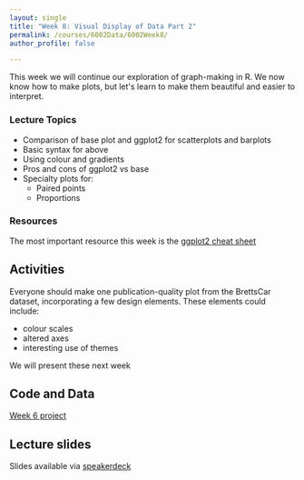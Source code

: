 ```yaml
---
layout: single
title: "Week 8: Visual Display of Data Part 2"
permalink: /courses/6002Data/6002Week8/
author_profile: false

---
```



This week we will continue our exploration of graph-making in R. We now know how to make plots, but let's learn to make them beautiful and easier to interpret.

### Lecture Topics
* Comparison of base plot and ggplot2 for scatterplots and barplots
* Basic syntax for above
* Using colour and gradients
* Pros and cons of ggplot2 vs base
* Specialty plots for:
 	- Paired points
 	- Proportions

### Resources

The most important resource this week is the [ggplot2 cheat sheet](https://www.rstudio.com/wp-content/uploads/2015/03/ggplot2-cheatsheet.pdf)

## Activities

Everyone should make one publication-quality plot from the BrettsCar dataset, incorporating a few design elements. These elements could include:
- colour scales
- altered axes
- interesting use of themes

We will present these next week

## Code and Data
[Week 6 project](/assets/images/FISH6002_Week6.zip)

## Lecture slides

<script async class="speakerdeck-embed" data-id="b78fe47fe770476888becaa66d2be696" data-ratio="1.77777777777778" src="//speakerdeck.com/assets/embed.js"></script>

Slides available via [speakerdeck](https://speakerdeck.com/pandalusplatyceros/fish-6002-week-6-displaying-data-visually-2)
